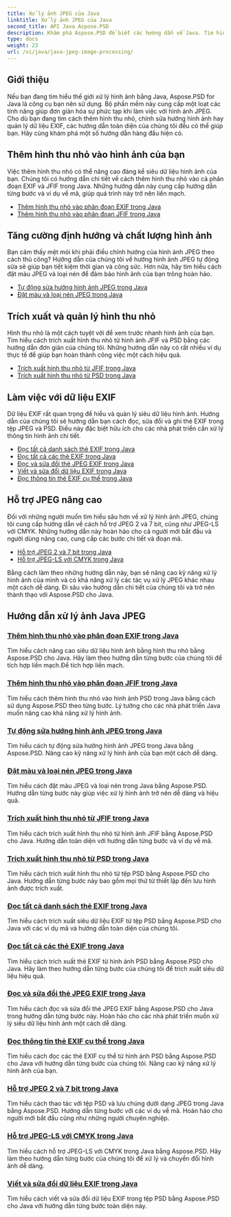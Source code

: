```yaml
---
title: Xử lý ảnh JPEG của Java
linktitle: Xử lý ảnh JPEG của Java
second_title: API Java Aspose.PSD
description: Khám phá Aspose.PSD để biết các hướng dẫn về Java. Tìm hiểu cách xử lý xử lý EXIF, JFIF, JPEG, v.v. bằng hướng dẫn từng bước và ví dụ về mã.
type: docs
weight: 23
url: /vi/java/java-jpeg-image-processing/
---
```


## Giới thiệu

Nếu bạn đang tìm hiểu thế giới xử lý hình ảnh bằng Java, Aspose.PSD for Java là công cụ bạn nên sử dụng. Bộ phần mềm này cung cấp một loạt các tính năng giúp đơn giản hóa sự phức tạp khi làm việc với hình ảnh JPEG. Cho dù bạn đang tìm cách thêm hình thu nhỏ, chỉnh sửa hướng hình ảnh hay quản lý dữ liệu EXIF, các hướng dẫn toàn diện của chúng tôi đều có thể giúp bạn. Hãy cùng khám phá một số hướng dẫn hàng đầu hiện có.

## Thêm hình thu nhỏ vào hình ảnh của bạn

Việc thêm hình thu nhỏ có thể nâng cao đáng kể siêu dữ liệu hình ảnh của bạn. Chúng tôi có hướng dẫn chi tiết về cách thêm hình thu nhỏ vào cả phân đoạn EXIF và JFIF trong Java. Những hướng dẫn này cung cấp hướng dẫn từng bước và ví dụ về mã, giúp quá trình này trở nên liền mạch.

- [Thêm hình thu nhỏ vào phân đoạn EXIF trong Java](./add-thumbnail-to-exif-segment-java/)
- [Thêm hình thu nhỏ vào phân đoạn JFIF trong Java](./add-thumbnail-to-jfif-segment-java/)

## Tăng cường định hướng và chất lượng hình ảnh

Bạn cảm thấy mệt mỏi khi phải điều chỉnh hướng của hình ảnh JPEG theo cách thủ công? Hướng dẫn của chúng tôi về hướng hình ảnh JPEG tự động sửa sẽ giúp bạn tiết kiệm thời gian và công sức. Hơn nữa, hãy tìm hiểu cách đặt màu JPEG và loại nén để đảm bảo hình ảnh của bạn trông hoàn hảo.

- [Tự động sửa hướng hình ảnh JPEG trong Java](./auto-correct-jpeg-image-orientation-java/)
- [Đặt màu và loại nén JPEG trong Java](./set-jpeg-color-compression-type-java/)

## Trích xuất và quản lý hình thu nhỏ

Hình thu nhỏ là một cách tuyệt vời để xem trước nhanh hình ảnh của bạn. Tìm hiểu cách trích xuất hình thu nhỏ từ hình ảnh JFIF và PSD bằng các hướng dẫn đơn giản của chúng tôi. Những hướng dẫn này có rất nhiều ví dụ thực tế để giúp bạn hoàn thành công việc một cách hiệu quả.

- [Trích xuất hình thu nhỏ từ JFIF trong Java](./extract-thumbnail-from-jfif-java/)
- [Trích xuất hình thu nhỏ từ PSD trong Java](./extract-thumbnail-from-psd-java/)

## Làm việc với dữ liệu EXIF

Dữ liệu EXIF rất quan trọng để hiểu và quản lý siêu dữ liệu hình ảnh. Hướng dẫn của chúng tôi sẽ hướng dẫn bạn cách đọc, sửa đổi và ghi thẻ EXIF trong tệp JPEG và PSD. Điều này đặc biệt hữu ích cho các nhà phát triển cần xử lý thông tin hình ảnh chi tiết.

- [Đọc tất cả danh sách thẻ EXIF trong Java](./read-all-exif-tag-list-java/)
- [Đọc tất cả các thẻ EXIF trong Java](./read-all-exif-tags-java/)
- [Đọc và sửa đổi thẻ JPEG EXIF trong Java](./read-modify-jpeg-exif-tags-java/)
- [Viết và sửa đổi dữ liệu EXIF trong Java](./write-modify-exif-data-java/)
- [Đọc thông tin thẻ EXIF cụ thể trong Java](./read-specific-exif-tags-info-java/)

## Hỗ trợ JPEG nâng cao

Đối với những người muốn tìm hiểu sâu hơn về xử lý hình ảnh JPEG, chúng tôi cung cấp hướng dẫn về cách hỗ trợ JPEG 2 và 7 bit, cũng như JPEG-LS với CMYK. Những hướng dẫn này hoàn hảo cho cả người mới bắt đầu và người dùng nâng cao, cung cấp các bước chi tiết và đoạn mã.

- [Hỗ trợ JPEG 2 và 7 bit trong Java](./support-2-7-bits-jpeg-java/)
- [Hỗ trợ JPEG-LS với CMYK trong Java](./support-jpeg-ls-cmyk-java/)

Bằng cách làm theo những hướng dẫn này, bạn sẽ nâng cao kỹ năng xử lý hình ảnh của mình và có khả năng xử lý các tác vụ xử lý JPEG khác nhau một cách dễ dàng. Đi sâu vào hướng dẫn chi tiết của chúng tôi và trở nên thành thạo với Aspose.PSD cho Java.
## Hướng dẫn xử lý ảnh Java JPEG
### [Thêm hình thu nhỏ vào phân đoạn EXIF trong Java](./add-thumbnail-to-exif-segment-java/)
Tìm hiểu cách nâng cao siêu dữ liệu hình ảnh bằng hình thu nhỏ bằng Aspose.PSD cho Java. Hãy làm theo hướng dẫn từng bước của chúng tôi để tích hợp liền mạch.Để tích hợp liền mạch.
### [Thêm hình thu nhỏ vào phân đoạn JFIF trong Java](./add-thumbnail-to-jfif-segment-java/)
Tìm hiểu cách thêm hình thu nhỏ vào hình ảnh PSD trong Java bằng cách sử dụng Aspose.PSD theo từng bước. Lý tưởng cho các nhà phát triển Java muốn nâng cao khả năng xử lý hình ảnh.
### [Tự động sửa hướng hình ảnh JPEG trong Java](./auto-correct-jpeg-image-orientation-java/)
Tìm hiểu cách tự động sửa hướng hình ảnh JPEG trong Java bằng Aspose.PSD. Nâng cao kỹ năng xử lý hình ảnh của bạn một cách dễ dàng.
### [Đặt màu và loại nén JPEG trong Java](./set-jpeg-color-compression-type-java/)
Tìm hiểu cách đặt màu JPEG và loại nén trong Java bằng Aspose.PSD. Hướng dẫn từng bước này giúp việc xử lý hình ảnh trở nên dễ dàng và hiệu quả.
### [Trích xuất hình thu nhỏ từ JFIF trong Java](./extract-thumbnail-from-jfif-java/)
Tìm hiểu cách trích xuất hình thu nhỏ từ hình ảnh JFIF bằng Aspose.PSD cho Java. Hướng dẫn toàn diện với hướng dẫn từng bước và ví dụ về mã.
### [Trích xuất hình thu nhỏ từ PSD trong Java](./extract-thumbnail-from-psd-java/)
Tìm hiểu cách trích xuất hình thu nhỏ từ tệp PSD bằng Aspose.PSD cho Java. Hướng dẫn từng bước này bao gồm mọi thứ từ thiết lập đến lưu hình ảnh được trích xuất.
### [Đọc tất cả danh sách thẻ EXIF trong Java](./read-all-exif-tag-list-java/)
Tìm hiểu cách trích xuất siêu dữ liệu EXIF từ tệp PSD bằng Aspose.PSD cho Java với các ví dụ mã và hướng dẫn toàn diện của chúng tôi.
### [Đọc tất cả các thẻ EXIF trong Java](./read-all-exif-tags-java/)
Tìm hiểu cách trích xuất thẻ EXIF từ hình ảnh PSD bằng Aspose.PSD cho Java. Hãy làm theo hướng dẫn từng bước của chúng tôi để trích xuất siêu dữ liệu hiệu quả.
### [Đọc và sửa đổi thẻ JPEG EXIF trong Java](./read-modify-jpeg-exif-tags-java/)
Tìm hiểu cách đọc và sửa đổi thẻ JPEG EXIF bằng Aspose.PSD cho Java trong hướng dẫn từng bước này. Hoàn hảo cho các nhà phát triển muốn xử lý siêu dữ liệu hình ảnh một cách dễ dàng.
### [Đọc thông tin thẻ EXIF cụ thể trong Java](./read-specific-exif-tags-info-java/)
Tìm hiểu cách đọc các thẻ EXIF cụ thể từ hình ảnh PSD bằng Aspose.PSD cho Java với hướng dẫn từng bước của chúng tôi. Nâng cao kỹ năng xử lý hình ảnh của bạn.
### [Hỗ trợ JPEG 2 và 7 bit trong Java](./support-2-7-bits-jpeg-java/)
Tìm hiểu cách thao tác với tệp PSD và lưu chúng dưới dạng JPEG trong Java bằng Aspose.PSD. Hướng dẫn từng bước với các ví dụ về mã. Hoàn hảo cho người mới bắt đầu cũng như những người chuyên nghiệp.
### [Hỗ trợ JPEG-LS với CMYK trong Java](./support-jpeg-ls-cmyk-java/)
Tìm hiểu cách hỗ trợ JPEG-LS với CMYK trong Java bằng Aspose.PSD. Hãy làm theo hướng dẫn từng bước của chúng tôi để xử lý và chuyển đổi hình ảnh dễ dàng.
### [Viết và sửa đổi dữ liệu EXIF trong Java](./write-modify-exif-data-java/)
Tìm hiểu cách viết và sửa đổi dữ liệu EXIF trong tệp PSD bằng Aspose.PSD cho Java với hướng dẫn từng bước toàn diện này.